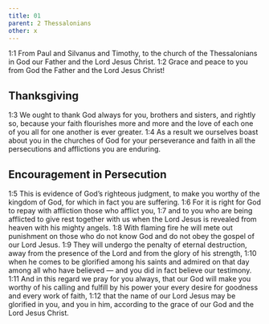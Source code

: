 ```yaml
---
title: 01
parent: 2 Thessalonians
other: x
---
```

<a name="1:1">1:1</a> From Paul and Silvanus and Timothy, to the church of the Thessalonians in God our Father and the Lord Jesus Christ. <a name="1:2">1:2</a> Grace and peace to you from God the Father and the Lord Jesus Christ!

## Thanksgiving

<a name="1:3">1:3</a> We ought to thank God always for you, brothers and sisters, and rightly so, because your faith flourishes more and more and the love of each one of you all for one another is ever greater. <a name="1:4">1:4</a> As a result we ourselves boast about you in the churches of God for your perseverance and faith in all the persecutions and afflictions you are enduring.

## Encouragement in Persecution

<a name="1:5">1:5</a> This is evidence of God’s righteous judgment, to make you worthy of the kingdom of God, for which in fact you are suffering. <a name="1:6">1:6</a> For it is right for God to repay with affliction those who afflict you, <a name="1:7">1:7</a> and to you who are being afflicted to give rest together with us when the Lord Jesus is revealed from heaven with his mighty angels. <a name="1:8">1:8</a> With flaming fire he will mete out punishment on those who do not know God and do not obey the gospel of our Lord Jesus. <a name="1:9">1:9</a> They will undergo the penalty of eternal destruction, away from the presence of the Lord and from the glory of his strength, <a name="1:10">1:10</a> when he comes to be glorified among his saints and admired on that day among all who have believed — and you did in fact believe our testimony. <a name="1:11">1:11</a> And in this regard we pray for you always, that our God will make you worthy of his calling and fulfill by his power your every desire for goodness and every work of faith, <a name="1:12">1:12</a> that the name of our Lord Jesus may be glorified in you, and you in him, according to the grace of our God and the Lord Jesus Christ.
